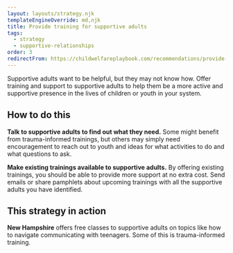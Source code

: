 ```yaml
---
layout: layouts/strategy.njk
templateEngineOverride: md,njk
title: Provide training for supportive adults
tags:
  - strategy
  - supportive-relationships
order: 3
redirectFrom: https://childwelfareplaybook.com/recommendations/provide-training-for-supportive-adults/
---
```

Supportive adults want to be helpful, but they may not know how. Offer training and support to supportive adults to help them be a more active and supportive presence in the lives of children or youth in your system.

## How to do this

**Talk to supportive adults to find out what they need.** Some might benefit from trauma-informed trainings, but others may simply need encouragement to reach out to youth and ideas for what activities to do and what questions to ask.

**Make existing trainings available to supportive adults.** By offering existing trainings, you should be able to provide more support at no extra cost. Send emails or share pamphlets about upcoming trainings with all the supportive adults you have identified.

## This strategy in action

**New Hampshire** offers free classes to supportive adults on topics like how to navigate communicating with teenagers. Some of this is trauma-informed training.
